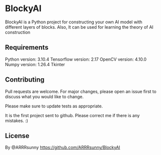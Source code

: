 # BlockyAI

BlockyAI is a Python project for constructing your own AI model with different layers of blocks. Also, It can be used for learning the theory of AI construction

## Requirements

Python version: 3.10.4
Tensorflow version: 2.17
OpenCV version: 4.10.0
Numpy version: 1.26.4
Tkinter

## Contributing

Pull requests are welcome. For major changes, please open an issue first
to discuss what you would like to change.

Please make sure to update tests as appropriate.

It is the first project sent to github. Please correct me if there is any mistakes. :)

## License

By @ARRRsunny
https://github.com/ARRRsunny/BlockyAI
